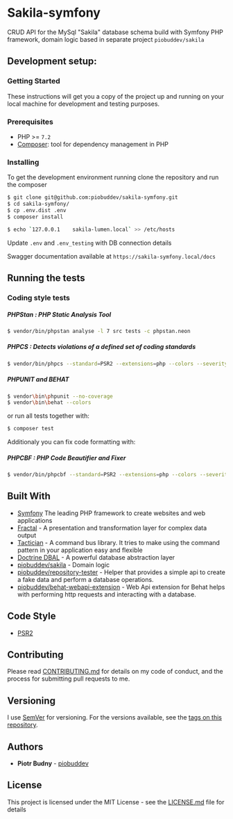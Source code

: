 # Sakila-symfony

CRUD API for the MySql "Sakila" database schema build with Symfony PHP framework, domain logic based in separate project `piobuddev/sakila`

## Development setup:
### Getting Started

These instructions will get you a copy of the project up and running on your local machine for development and testing purposes.

### Prerequisites
* PHP >= `7.2`
* [Composer](https://getcomposer.org/): tool for dependency management in PHP

### Installing

To get the development environment running clone the repository and run the composer

```sh
$ git clone git@github.com:piobuddev/sakila-symfony.git
$ cd sakila-symfony/
$ cp .env.dist .env
$ composer install
```

```sh
$ echo `127.0.0.1    sakila-lumen.local` >> /etc/hosts
```

Update `.env` and `.env_testing` with DB connection details

Swagger documentation available at `https://sakila-symfony.local/docs`

## Running the tests

### Coding style tests
##### PHPStan : PHP Static Analysis Tool

```sh
$ vendor/bin/phpstan analyse -l 7 src tests -c phpstan.neon
```
##### PHPCS : Detects violations of a defined set of coding standards

```sh
$ vendor/bin/phpcs --standard=PSR2 --extensions=php --colors --severity=1 src
```

##### PHPUNIT and BEHAT
```sh
$ vendor\bin\phpunit --no-coverage
$ vendor\bin\behat --colors
```

or run all tests together with:
```sh
$ composer test
```

Additionaly you can fix code formatting with:
##### PHPCBF : PHP Code Beautifier and Fixer

```sh
$ vendor/bin/phpcbf --standard=PSR2 --extensions=php --colors --severity=1 src
```

## Built With
* [Symfony](https://symfony.com/) The leading PHP framework to create websites and web applications
* [Fractal](https://fractal.thephpleague.com/) - A presentation and transformation layer for complex data output
* [Tactician](https://tactician.thephpleague.com/) - A command bus library. It tries to make using the command pattern in your application easy and flexible
* [Doctrine DBAL](https://www.doctrine-project.org/projects/orm.html) - A powerful database abstraction layer
* [piobuddev/sakila](https://github.com/piobuddev/sakila) - Domain logic
* [piobuddev/repository-tester](https://github.com/piobuddev/repository-tester) - Helper that provides a simple api to create a fake data and perform a database operations.
* [piobuddev/behat-webapi-extension](https://github.com/piobuddev/behat-webapi-extension) -  Web Api extension for Behat helps with performing http requests and interacting with a database.

## Code Style
* [PSR2](https://www.php-fig.org/psr/psr-2/)

## Contributing

Please read [CONTRIBUTING.md](https://gist.github.com/piobuddev/c04b7341f68da9718907cb593012d746) for details on my code of conduct, and the process for submitting pull requests to me.

## Versioning

I use [SemVer](http://semver.org/) for versioning. For the versions available, see the [tags on this repository](https://github.com/piobuddev/sakila-symfony/tags). 

## Authors

* **Piotr Budny** - [piobuddev](https://github.com/piobuddev)

## License

This project is licensed under the MIT License - see the [LICENSE.md](https://github.com/piobuddev/sakila-symfony/blob/master/LICENSE.md) file for details

